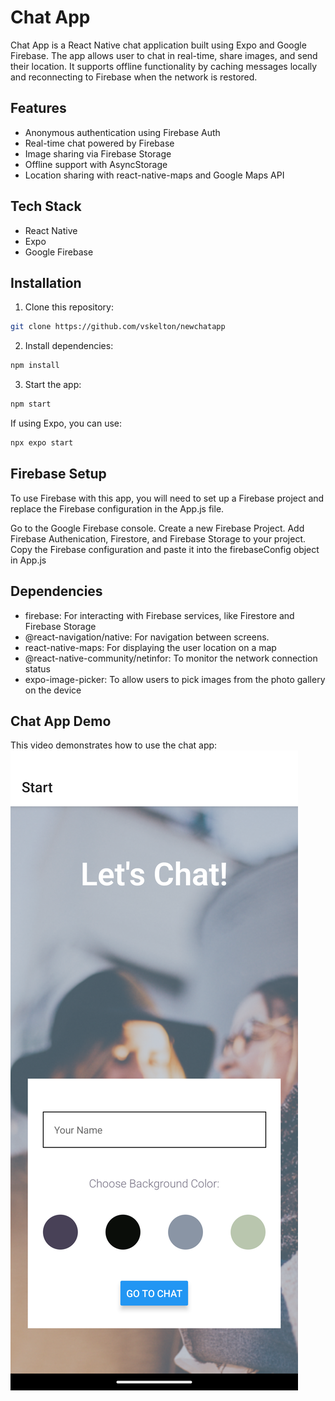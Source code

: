 # Chat App

Chat App is a React Native chat application built using Expo and Google Firebase.
The app allows user to chat in real-time, share images, and send their location.
It supports offline functionality by caching messages locally and reconnecting to Firebase when the network is restored.

## Features

- Anonymous authentication using Firebase Auth
- Real-time chat powered by Firebase
- Image sharing via Firebase Storage
- Offline support with AsyncStorage
- Location sharing with react-native-maps and Google Maps API

## Tech Stack

- React Native
- Expo
- Google Firebase

## Installation

1. Clone this repository:
```bash
git clone https://github.com/vskelton/newchatapp
```
2. Install dependencies:
```bash
npm install
```
3. Start the app:
```bash
npm start
```
If using Expo, you can use:
```bash
npx expo start
```

## Firebase Setup

To use Firebase with this app, you will need to set up a Firebase project and replace the Firebase configuration in the App.js file.

Go to the Google Firebase console.
Create a new Firebase Project.
Add Firebase Authenication, Firestore, and Firebase Storage to your project.
Copy the Firebase configuration and paste it into the firebaseConfig object in App.js

## Dependencies

- firebase: For interacting with Firebase services, like Firestore and Firebase Storage
- @react-navigation/native: For navigation between screens.
- react-native-maps: For displaying the user location on a map
- @react-native-community/netinfor: To monitor the network connection status
- expo-image-picker: To allow users to pick images from the photo gallery on the device

## Chat App Demo

This video demonstrates how to use the chat app:
[![Chat App Demo](./assets/Chatapphome.png)](https://youtube.com/shorts/WrpHwdf09ko?feature=share)
